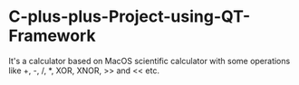 # C-plus-plus-Project-using-QT-Framework
It's a calculator based on MacOS scientific calculator with some operations like +, -, /, *, XOR, XNOR, >> and << etc.

